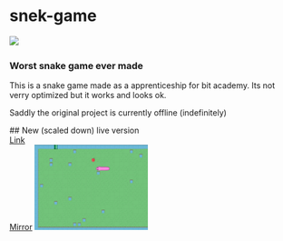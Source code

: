 # snek-game
<a><img src='https://img.shields.io/tokei/lines/github/MrPotato-04/snek-game?style=plastic'></a>
<br>
### Worst snake game ever made
<p>
  This is a snake game made as a apprenticeship for bit academy.
  Its not verry optimized but it works and looks ok.
  
  Saddly the original project is currently offline (indefinitely)
</p>
## New (scaled down) live version
<br>
<a href='https://mrpotato-04.github.io/snek-game/'>Link</a>
<br>
<a href='https://mrpotato-04.github.io/snek-game/'>Mirror</a>
<a><img src='/snake-game.jpg' width="200"></a>

